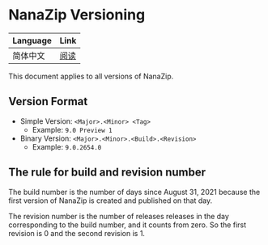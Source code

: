 ﻿# NanaZip Versioning

| Language       | Link          |
|----------------|---------------|
| 简体中文       | [阅读](Versioning_zh-CN.md)  |

This document applies to all versions of NanaZip.

## Version Format

- Simple Version: `<Major>.<Minor> <Tag>`
  - Example: `9.0 Preview 1`
- Binary Version: `<Major>.<Minor>.<Build>.<Revision>`
  - Example: `9.0.2654.0`

## The rule for build and revision number

The build number is the number of days since August 31, 2021 because the first 
version of NanaZip is created and published on that day.

The revision number is the number of releases releases in the day corresponding
to the build number, and it counts from zero. So the first revision is 0 and 
the second revision is 1.
